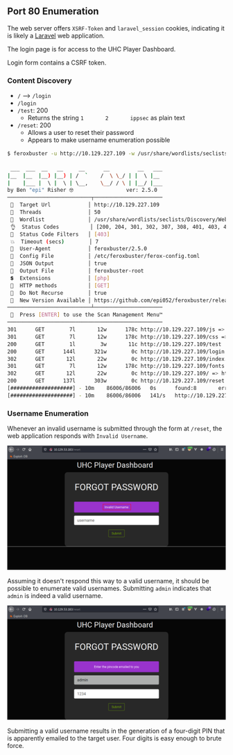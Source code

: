 ## Port 80 Enumeration

The web server offers `XSRF-Token` and `laravel_session` cookies, indicating it is likely a [Laravel](https://laravel.com/) web application.

The login page is for access to the UHC Player Dashboard.

Login form contains a CSRF token.

### Content Discovery
- `/` --> `/login`
- `/login`
- `/test`: 200
	- Returns the string `1       2       ippsec` as plain text
- `/reset`: 200
	- Allows a user to reset their password
	- Appears to make username enumeration possible

```bash
$ feroxbuster -u http://10.129.227.109 -w /usr/share/wordlists/seclists/Discovery/Web-Content/raft-small-words.txt -x php --filter-status 403 -n --json --output feroxbuster-root

 ___  ___  __   __     __      __         __   ___
|__  |__  |__) |__) | /  `    /  \ \_/ | |  \ |__
|    |___ |  \ |  \ | \__,    \__/ / \ | |__/ |___
by Ben "epi" Risher 🤓                 ver: 2.5.0
───────────────────────────┬──────────────────────
 🎯  Target Url            │ http://10.129.227.109
 🚀  Threads               │ 50
 📖  Wordlist              │ /usr/share/wordlists/seclists/Discovery/Web-Content/raft-small-words.txt
 👌  Status Codes          │ [200, 204, 301, 302, 307, 308, 401, 403, 405, 500]
 💢  Status Code Filters   │ [403]
 💥  Timeout (secs)        │ 7
 🦡  User-Agent            │ feroxbuster/2.5.0
 💉  Config File           │ /etc/feroxbuster/ferox-config.toml
 🧔  JSON Output           │ true
 💾  Output File           │ feroxbuster-root
 💲  Extensions            │ [php]
 🏁  HTTP methods          │ [GET]
 🚫  Do Not Recurse        │ true
 🎉  New Version Available │ https://github.com/epi052/feroxbuster/releases/latest
───────────────────────────┴──────────────────────
 🏁  Press [ENTER] to use the Scan Management Menu™
──────────────────────────────────────────────────
301      GET        7l       12w      178c http://10.129.227.109/js => http://10.129.227.109/js/
301      GET        7l       12w      178c http://10.129.227.109/css => http://10.129.227.109/css/
200      GET        1l        3w       11c http://10.129.227.109/test
200      GET      144l      321w        0c http://10.129.227.109/login
302      GET       12l       22w        0c http://10.129.227.109/index.php => http://10.129.227.109/index.php/login
301      GET        7l       12w      178c http://10.129.227.109/fonts => http://10.129.227.109/fonts/
302      GET       12l       22w        0c http://10.129.227.109/ => http://10.129.227.109/login
200      GET      137l      303w        0c http://10.129.227.109/reset
[####################] - 10m    86006/86006   0s      found:8       errors:1
[####################] - 10m    86006/86006   141/s   http://10.129.227.109
```

### Username Enumeration

Whenever an invalid username is submitted through the form at `/reset`, the web application responds with `Invalid Username`.

![](images/Pasted%20image%2020220907185958.png)

Assuming it doesn't respond this way to a valid username, it should be possible to enumerate valid usernames. Submitting `admin` indicates that `admin` is indeed a valid username.

![](images/Pasted%20image%2020220907190050.png)

Submitting a valid username results in the generation of a four-digit PIN that is apparently emailed to the target user. Four digits is easy enough to brute force.

